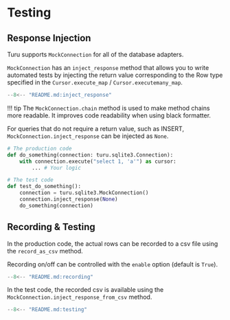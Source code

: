 # Testing

## Response Injection
Turu supports `MockConnection` for all of the database adapters.

`MockConnection` has an `inject_response` method that allows you to write automated tests by injecting the return value corresponding to the Row type specified in the `Cursor.execute_map` / `Cursor.executemany_map`.

```python
--8<-- "README.md:inject_response"
```

!!! tip
    The `MockConnection.chain` method is used to make method chains more readable.
    It improves code readability when using black formatter.

For queries that do not require a return value, such as INSERT,
`MockConnection.inject_response` can be injected as `None`.

```python
# The production code
def do_something(connection: turu.sqlite3.Connection):
    with connection.execute("select 1, 'a'") as cursor:
        ... # Your logic

# The test code
def test_do_something():
    connection = turu.sqlite3.MockConnection()
    connection.inject_response(None)
    do_something(connection)
```

## Recording & Testing

In the production code, the actual rows can be recorded to a csv file using the `record_as_csv` method.

Recording on/off can be controlled with the `enable` option (default is `True`).

```python
--8<-- "README.md:recording"
```

In the test code, the recorded csv is available using the `MockConnection.inject_response_from_csv` method.

```python
--8<-- "README.md:testing"
```
